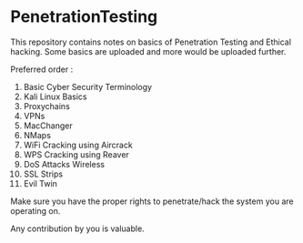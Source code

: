 # PenetrationTesting
This repository contains notes on basics of Penetration Testing and Ethical hacking.
Some basics are uploaded and more would be uploaded further.

Preferred order : 
1. Basic Cyber Security Terminology
2. Kali Linux Basics
3. Proxychains
4. VPNs
5. MacChanger
6. NMaps
7. WiFi Cracking using Aircrack
8. WPS Cracking using Reaver
9. DoS Attacks Wireless
10. SSL Strips
11. Evil Twin


Make sure you have the proper rights to penetrate/hack the system you are operating on.

Any contribution by you is valuable.
